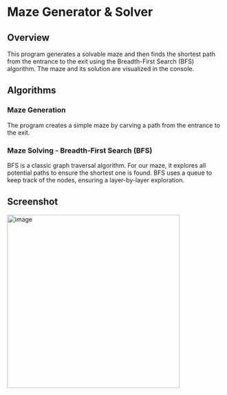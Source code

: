 # Maze Generator & Solver

## Overview
This program generates a solvable maze and then finds the shortest path from the entrance to the exit using the Breadth-First Search (BFS) algorithm. The maze and its solution are visualized in the console.

## Algorithms

### Maze Generation
The program creates a simple maze by carving a path from the entrance to the exit.

### Maze Solving - Breadth-First Search (BFS)
BFS is a classic graph traversal algorithm. For our maze, it explores all potential paths to ensure the shortest one is found. BFS uses a queue to keep track of the nodes, ensuring a layer-by-layer exploration.

## Screenshot

<img width="401" alt="image" src="https://github.com/sinbaddoraji/Maze/assets/40364978/b400ec30-c68b-40df-9dad-d293feed3412">




